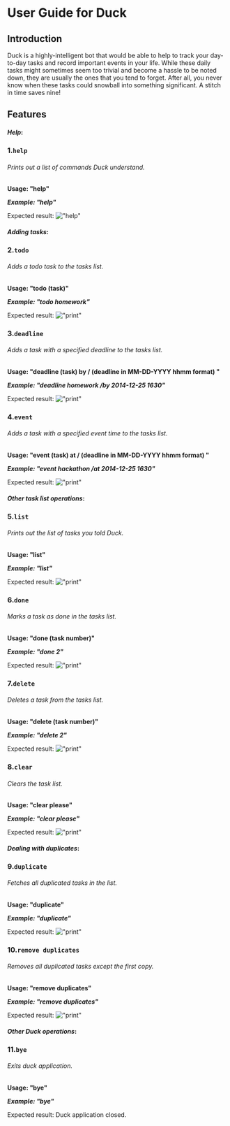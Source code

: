 # **User Guide for Duck**


## **Introduction**
Duck is a highly-intelligent bot that would be able to help to track your day-to-day tasks and record important events in your life. While these daily tasks might sometimes seem too trivial and become a hassle to be noted down, they are usually the ones that you tend to forget. After all, you never know when these tasks could snowball into something significant. A stitch in time saves nine!


## **Features**


#### _Help_:
### 1.`help`

###### Prints out a list of commands Duck understand.

**Usage: "help"**

**_Example: "help"_**

Expected result: 
!["help"](.\ss\help.png)




#### _Adding tasks_:
### 2.`todo`

###### Adds a todo task to the tasks list.

**Usage: "todo (task)"**

**_Example: "todo homework"_**

Expected result: 
!["print"](.\ss\todo.png)



### 3.`deadline`

###### Adds a task with a specified deadline to the tasks list.

**Usage: "deadline (task) by / (deadline in MM-DD-YYYY hhmm format) "**

**_Example: "deadline homework /by 2014-12-25 1630"_**

Expected result: 
!["print"](.\ss\deadline.png)



### 4.`event`

###### Adds a task with a specified event time to the tasks list.

**Usage: "event  (task)  at / (deadline in MM-DD-YYYY hhmm format) "**

**_Example: "event hackathon /at 2014-12-25 1630"_**

Expected result: 
!["print"](.\ss\event.png)



#### _Other task list operations_:
### 5.`list`

###### Prints out the list of tasks you told Duck.

**Usage: "list"**

**_Example: "list"_**

Expected result: 
!["print"](.\ss\list.png)



### 6.`done`

###### Marks a task as done in the tasks list.

**Usage: "done (task number)"**

**_Example: "done 2"_**

Expected result: 
!["print"](.\ss\done.png)



### 7.`delete`

###### Deletes a task from the tasks list.

**Usage: "delete (task number)"**

**_Example: "delete 2"_**

Expected result: 
!["print"](.\ss\delete.png)



### 8.`clear`

###### Clears the task list.

**Usage: "clear please"**

**_Example: "clear please"_**

Expected result: 
!["print"](.\ss\clear.png)



#### _Dealing with duplicates_:



### 9.`duplicate`

###### Fetches all duplicated tasks in the list.

**Usage: "duplicate"**

**_Example: "duplicate"_**

Expected result: 
!["print"](.\ss\duplicate.png)



### 10.`remove duplicates`

###### Removes all duplicated tasks except the first copy.

**Usage: "remove duplicates"**

**_Example: "remove duplicates"_**

Expected result: 
!["print"](.\ss\removeDuplicates.png)



#### _Other Duck operations_:



### 11.`bye`

###### Exits duck application.

**Usage: "bye"**

**_Example: "bye"_**

Expected result: Duck application closed.